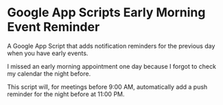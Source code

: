 # Google App Scripts Early Morning Event Reminder

A Google App Script that adds notification reminders for the previous day when you have early events.

I missed an early morning appointment one day because I forgot to check my calendar the night before.

This script will, for meetings before 9:00 AM, automatically add a push reminder for the night before at 11:00 PM.
